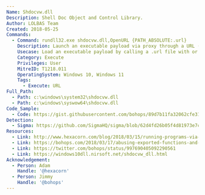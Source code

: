```yaml
---
Name: Shdocvw.dll
Description: Shell Doc Object and Control Library.
Author: LOLBAS Team
Created: 2018-05-25
Commands:
  - Command: rundll32.exe shdocvw.dll,OpenURL {PATH_ABSOLUTE:.url}
    Description: Launch an executable payload via proxy through a URL (information) file by calling OpenURL.
    Usecase: Load an executable payload by calling a .url file with or without quotes. The .url file extension can be renamed.
    Category: Execute
    Privileges: User
    MitreID: T1218.011
    OperatingSystem: Windows 10, Windows 11
    Tags:
      - Execute: URL
Full_Path:
  - Path: c:\windows\system32\shdocvw.dll
  - Path: c:\windows\syswow64\shdocvw.dll
Code_Sample:
  - Code: https://gist.githubusercontent.com/bohops/89d7b11fa32062cfe31be9fdb18f050e/raw/1206a613a6621da21e7fd164b80a7ff01c5b64ab/calc.url
Detection:
  - Sigma: https://github.com/SigmaHQ/sigma/blob/62d4fd26b05f4d81973e7c8e80d7c1a0c6a29d0e/rules/windows/process_creation/proc_creation_win_rundll32_susp_activity.yml
Resources:
  - Link: http://www.hexacorn.com/blog/2018/03/15/running-programs-via-proxy-jumping-on-a-edr-bypass-trampoline-part-5/
  - Link: https://bohops.com/2018/03/17/abusing-exported-functions-and-exposed-dcom-interfaces-for-pass-thru-command-execution-and-lateral-movement/
  - Link: https://twitter.com/bohops/status/997690405092290561
  - Link: https://windows10dll.nirsoft.net/shdocvw_dll.html
Acknowledgement:
  - Person: Adam
    Handle: '@hexacorn'
  - Person: Jimmy
    Handle: '@bohops'
---
```

